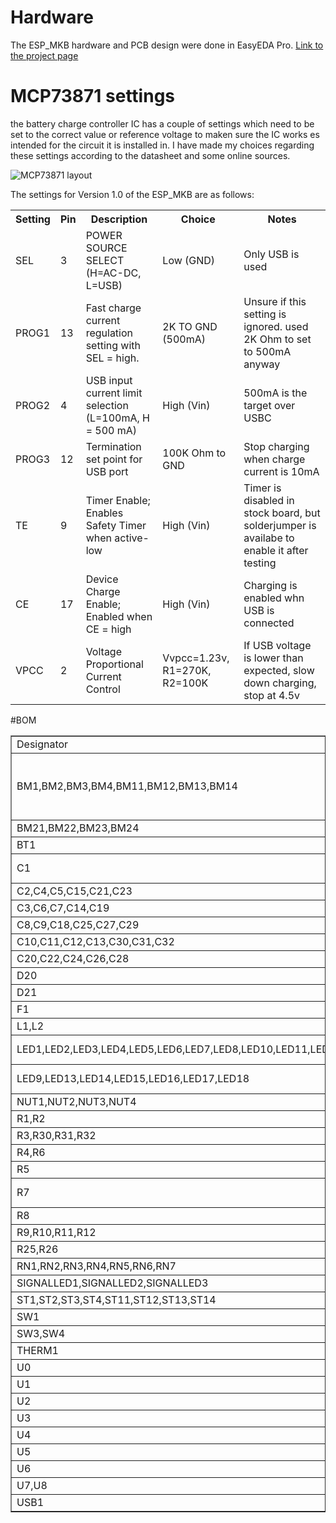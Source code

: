 # Hardware
The ESP_MKB hardware and PCB design were done in EasyEDA Pro.
<a href="https://oshwlab.com/bart_1855/macrokb">Link to the project page</a>

# MCP73871 settings
the battery charge controller IC has a couple of settings which need to be set to the correct value or reference voltage to maken sure the IC works es intended for the circuit it is installed in.
I have made my choices regarding these settings according to the datasheet and some online sources.

![MCP73871 layout](https://github.com/user-attachments/assets/27451eda-61b2-4df2-9409-dfa072613aa6)

The settings for Version 1.0 of the ESP_MKB are as follows:
<table>
	<tr>
		<th>Setting</th>
		<th>Pin</th>
		<th>Description</th>
		<th>Choice</th>
		<th>Notes</th>
	</tr>
	<tr>
		<td>SEL</td>
		<td>3</td>
		<td>POWER SOURCE SELECT (H=AC-DC, L=USB)</td>
		<td>Low (GND)</td>
		<td>Only USB is used</td>
	</tr>
	<tr>
		<td>PROG1</td>
		<td>13</td>
		<td>Fast charge current regulation setting with SEL = high.</td>
		<td>2K TO GND (500mA)</td>
		<td>Unsure if this setting is ignored. used 2K Ohm to set to 500mA anyway</td>
	</tr>
	<tr>
		<td>PROG2</td>
		<td>4</td>
		<td>USB input current limit selection (L=100mA, H = 500 mA)</td>
		<td>High (Vin)</td>
		<td>500mA is the target over USBC</td>
	</tr>
	<tr>
		<td>PROG3</td>
		<td>12</td>
		<td>Termination set point for USB port</td>
		<td>100K Ohm to GND</td>
		<td>Stop charging when charge current is 10mA</td>
	</tr>
	<tr>
		<td>TE</td>
		<td>9</td>
		<td>Timer Enable; Enables Safety Timer when active-low</td>
		<td>High (Vin)</td>
		<td>Timer is disabled in stock board, but solderjumper is availabe to enable it after testing</td>
	</tr>
	<tr>
		<td>CE</td>
		<td>17</td>
		<td>Device Charge Enable; Enabled when CE = high</td>
		<td>High (Vin)</td>
		<td>Charging is enabled whn USB is connected</td>
	</tr>
	<tr>
		<td>VPCC</td>
		<td>2</td>
		<td>Voltage Proportional Current Control</td>
		<td>Vvpcc=1.23v, R1=270K, R2=100K</td>
		<td>If USB voltage is lower than expected, slow down charging, stop at 4.5v</td>
	</tr>
</table>

#BOM
<table border="1" cellpadding="0" cellspacing="0">
	<tbody>
		<tr>
			<td>Designator</td>
			<td>Quantity</td>
			<td>Manufacturer</td>
			<td>Manufacturer Part</td>
			<td>Value</td>
			<td>Datasheet</td>
			<td>Extra info</td>
		</tr>
		<tr>
			<td>BM1,BM2,BM3,BM4,BM11,BM12,BM13,BM14</td>
			<td>8</td>
			<td>ANY</td>
			<td>CHERRY MX SWITCH</td>
			<td>&nbsp;</td>
			<td>&nbsp;</td>
			<td>NOT PREDEFINED. FOR PERSONAL CHOICE</td>
		</tr>
		<tr>
			<td>BM21,BM22,BM23,BM24</td>
			<td>4</td>
			<td>XUNPU</td>
			<td>TS-1002S-04326C</td>
			<td>&nbsp;</td>
			<td><a href="https://atta.szlcsc.com/upload/public/pdf/source/20191118/C455126_F61E8FA1ED640FB1CE0B30B55DEB62E3.pdf">Datasheet</a></td>
			<td>&nbsp;</td>
		</tr>
		<tr>
			<td>BT1</td>
			<td>1</td>
			<td>MYOUNG</td>
			<td>BH-18650-B6AA002</td>
			<td>&nbsp;</td>
			<td><a href="https://atta.szlcsc.com/upload/public/pdf/source/20230821/992B872406559792B6674E1E1C6C3ECD.pdf">Datasheet</a></td>
			<td>&nbsp;</td>
		</tr>
		<tr>
			<td>C1</td>
			<td>1</td>
			<td>KNSCHA</td>
			<td>01EC4294SHC1000UF25V</td>
			<td>1000uF</td>
			<td><a href="https://atta.szlcsc.com/upload/public/pdf/source/20200324/C503217_05464B9B8F3E25C695CF18DE02B15AC9.pdf">Datasheet</a></td>
			<td>VALUE NOT FINAL</td>
		</tr>
		<tr>
			<td>C2,C4,C5,C15,C21,C23</td>
			<td>6</td>
			<td>SAMSUNG</td>
			<td>CL10A105KO8NNNC</td>
			<td>1uF</td>
			<td><a href="https://atta.szlcsc.com/upload/public/pdf/source/20220919/9FBE606BE0D9532D730F292EB26DC5BB.pdf">Datasheet</a></td>
			<td>&nbsp;</td>
		</tr>
		<tr>
			<td>C3,C6,C7,C14,C19</td>
			<td>5</td>
			<td>SAMSUNG</td>
			<td>CL10A226MQ8NRNC</td>
			<td>22uF</td>
			<td><a href="https://atta.szlcsc.com/upload/public/pdf/source/20160218/1457707763339.pdf">Datasheet</a></td>
			<td>&nbsp;</td>
		</tr>
		<tr>
			<td>C8,C9,C18,C25,C27,C29</td>
			<td>6</td>
			<td>SAMSUNG</td>
			<td>CL10B104KB8NNNC</td>
			<td>100nF</td>
			<td><a href="https://atta.szlcsc.com/upload/public/pdf/source/20160218/1457707763339.pdf">Datasheet</a></td>
			<td>&nbsp;</td>
		</tr>
		<tr>
			<td>C10,C11,C12,C13,C30,C31,C32</td>
			<td>7</td>
			<td>SAMSUNG</td>
			<td>CL10A106MQ8NNNC</td>
			<td>10uF</td>
			<td><a href="https://atta.szlcsc.com/upload/public/pdf/source/20160218/1457707763339.pdf">Datasheet</a></td>
			<td>&nbsp;</td>
		</tr>
		<tr>
			<td>C20,C22,C24,C26,C28</td>
			<td>5</td>
			<td>YAGEO</td>
			<td>CC0603JRNPO9BN101</td>
			<td>100pF</td>
			<td><a href="https://atta.szlcsc.com/upload/public/pdf/source/20181008/C309499_21CC21451B82C39E3D92150FD6B30293.pdf">Datasheet</a></td>
			<td>&nbsp;</td>
		</tr>
		<tr>
			<td>D20</td>
			<td>1</td>
			<td>FUXINSEMI</td>
			<td>PRTR5V0U2X</td>
			<td>&nbsp;</td>
			<td><a href="https://atta.szlcsc.com/upload/public/pdf/source/20220516/33864E07948E6E84F86E9BAB585532F5.pdf">Datasheet</a></td>
			<td>&nbsp;</td>
		</tr>
		<tr>
			<td>D21</td>
			<td>1</td>
			<td>DIODES</td>
			<td>ZLLS410TA</td>
			<td>&nbsp;</td>
			<td><a href="https://atta.szlcsc.com/upload/public/pdf/source/20200421/C177096_D8075DEB85C058F50C34281A46D0D7C3.pdf">Datasheet</a></td>
			<td>&nbsp;</td>
		</tr>
		<tr>
			<td>F1</td>
			<td>1</td>
			<td>BOURNS</td>
			<td>MF-PSMF075X-2</td>
			<td>&nbsp;</td>
			<td><a href="https://atta.szlcsc.com/upload/public/pdf/source/20170704/1499151353027.pdf">Datasheet</a></td>
			<td>&nbsp;</td>
		</tr>
		<tr>
			<td>L1,L2</td>
			<td>2</td>
			<td>muRata</td>
			<td>DFE252012F-2R2M=P2</td>
			<td>2.2uH</td>
			<td><a href="https://atta.szlcsc.com/upload/public/pdf/source/20200716/C703141_C4AFEA7D31E0931E23F948A8B91A9E18.pdf">Datasheet</a></td>
			<td>&nbsp;</td>
		</tr>
		<tr>
			<td>LED1,LED2,LED3,LED4,LED5,LED6,LED7,LED8,LED10,LED11,LED12</td>
			<td>11</td>
			<td>XINGLIGHT</td>
			<td>XL-1615RGBC-WS2812B</td>
			<td>&nbsp;</td>
			<td><a href="https://atta.szlcsc.com/upload/public/pdf/source/20240218/3051C7463171A0558E4806C93ACA0B19.pdf">Datasheet</a></td>
			<td>TOP SIDE LEDS</td>
		</tr>
		<tr>
			<td>LED9,LED13,LED14,LED15,LED16,LED17,LED18</td>
			<td>7</td>
			<td>XINGLIGHT</td>
			<td>XL-5050RGBC-WS2812B</td>
			<td>&nbsp;</td>
			<td><a href="https://atta.szlcsc.com/upload/public/pdf/source/20240412/E1004CAA80592E31D08BFE019083806F.pdf">Datasheet</a></td>
			<td>BOTTOM SIDE LEDS</td>
		</tr>
		<tr>
			<td>NUT1,NUT2,NUT3,NUT4</td>
			<td>4</td>
			<td>Sinhoo</td>
			<td>SMTSO3035CTJ</td>
			<td>&nbsp;</td>
			<td><a href="https://atta.szlcsc.com/upload/public/pdf/source/20211122/17CF5E24EB4D4DC090A80DE3D7DE5E21.pdf">Datasheet</a></td>
			<td>&nbsp;</td>
		</tr>
		<tr>
			<td>R1,R2</td>
			<td>2</td>
			<td>UNI-ROYAL</td>
			<td>0603WAF5101T5E</td>
			<td>5.1k</td>
			<td><a href="https://atta.szlcsc.com/upload/public/pdf/source/20200306/C422600_1E6D84923E4A46A82E41ADD87F860B5C.pdf">Datasheet</a></td>
			<td>&nbsp;</td>
		</tr>
		<tr>
			<td>R3,R30,R31,R32</td>
			<td>4</td>
			<td>UNI-ROYAL</td>
			<td>0603WAF2001T5E</td>
			<td>2k</td>
			<td><a href="https://atta.szlcsc.com/upload/public/pdf/source/20200306/C422600_1E6D84923E4A46A82E41ADD87F860B5C.pdf">Datasheet</a></td>
			<td>&nbsp;</td>
		</tr>
		<tr>
			<td>R4,R6</td>
			<td>2</td>
			<td>YAGEO</td>
			<td>RC0603FR-07100KL</td>
			<td>100k</td>
			<td><a href="https://atta.szlcsc.com/upload/public/pdf/source/20140324/1457707028752.pdf">Datasheet</a></td>
			<td>&nbsp;</td>
		</tr>
		<tr>
			<td>R5</td>
			<td>1</td>
			<td>UNI-ROYAL</td>
			<td>0603WAF2703T5E</td>
			<td>270k</td>
			<td><a href="https://atta.szlcsc.com/upload/public/pdf/source/20200306/C422600_1E6D84923E4A46A82E41ADD87F860B5C.pdf">Datasheet</a></td>
			<td>&nbsp;</td>
		</tr>
		<tr>
			<td>R7</td>
			<td>1</td>
			<td>Milliohm</td>
			<td>HoYH0603-1/2W-10mR-1%-TCR50</td>
			<td>10m</td>
			<td><a href="https://atta.szlcsc.com/upload/public/pdf/source/20211116/A510C0D8A660B2C11D153FDB54B68FB7.pdf">Datasheet</a></td>
			<td>&nbsp;</td>
		</tr>
		<tr>
			<td>R8</td>
			<td>1</td>
			<td>UNI-ROYAL</td>
			<td>0603WAF510KT5E</td>
			<td>5.1</td>
			<td><a href="https://atta.szlcsc.com/upload/public/pdf/source/20200306/C422600_1E6D84923E4A46A82E41ADD87F860B5C.pdf">Datasheet</a></td>
			<td>&nbsp;</td>
		</tr>
		<tr>
			<td>R9,R10,R11,R12</td>
			<td>4</td>
			<td>UNI-ROYAL</td>
			<td>0603WAF510JT5E</td>
			<td>51</td>
			<td><a href="https://atta.szlcsc.com/upload/public/pdf/source/20200306/C422600_1E6D84923E4A46A82E41ADD87F860B5C.pdf">Datasheet</a></td>
			<td>&nbsp;</td>
		</tr>
		<tr>
			<td>R25,R26</td>
			<td>2</td>
			<td>ALPSALPINE</td>
			<td>RS08U111Z001</td>
			<td>10k</td>
			<td><a href="https://atta.szlcsc.com/upload/public/pdf/source/20180403/C202411_1E02FBA416091575CFC251DF035433A7.pdf">Datasheet</a></td>
			<td>&nbsp;</td>
		</tr>
		<tr>
			<td>RN1,RN2,RN3,RN4,RN5,RN6,RN7</td>
			<td>7</td>
			<td>UNI-ROYAL</td>
			<td>4D03WGJ0103T5E</td>
			<td>10k</td>
			<td><a href="https://atta.szlcsc.com/upload/public/pdf/source/20191224/C474318_2527498AE30E813171187CCD28401A71.pdf">Datasheet</a></td>
			<td>&nbsp;</td>
		</tr>
		<tr>
			<td>SIGNALLED1,SIGNALLED2,SIGNALLED3</td>
			<td>3</td>
			<td>XINGLIGHT</td>
			<td>XL-1608UBC-04</td>
			<td>&nbsp;</td>
			<td><a href="https://atta.szlcsc.com/upload/public/pdf/source/20240218/F76B043D1CDACE9DB8357580572EF0D5.pdf">Datasheet</a></td>
			<td>&nbsp;</td>
		</tr>
		<tr>
			<td>ST1,ST2,ST3,ST4,ST11,ST12,ST13,ST14</td>
			<td>8</td>
			<td>Kailh</td>
			<td>CPG151101S11-16</td>
			<td>&nbsp;</td>
			<td><a href="https://atta.szlcsc.com/upload/public/pdf/source/20220829/33DFC1A320A078D20879F2B21562B513.pdf">Datasheet</a></td>
			<td>&nbsp;</td>
		</tr>
		<tr>
			<td>SW1</td>
			<td>1</td>
			<td>SHOU HAN</td>
			<td>MSK12C02</td>
			<td>&nbsp;</td>
			<td><a href="https://atta.szlcsc.com/upload/public/pdf/source/20190925/C431540_89155AEF0758B9AD1B2D805F83FB12E3.pdf">Datasheet</a></td>
			<td>&nbsp;</td>
		</tr>
		<tr>
			<td>SW3,SW4</td>
			<td>2</td>
			<td>BZCN</td>
			<td>TSB003A3518A03</td>
			<td>&nbsp;</td>
			<td><a href="https://atta.szlcsc.com/upload/public/pdf/source/20210906/5AB5E3D422037A39DE138E991ECE43CA.pdf">Datasheet</a></td>
			<td>&nbsp;</td>
		</tr>
		<tr>
			<td>THERM1</td>
			<td>1</td>
			<td>muRata</td>
			<td>NCP18XH103F03RB</td>
			<td>10K(1002)</td>
			<td><a href="https://atta.szlcsc.com/upload/public/pdf/source/20130819/1457706638081.pdf">Datasheet</a></td>
			<td>&nbsp;</td>
		</tr>
		<tr>
			<td>U0</td>
			<td>1</td>
			<td>ESPRESSIF</td>
			<td>ESP32-C6-MINI-1-N4</td>
			<td>&nbsp;</td>
			<td><a href="https://atta.szlcsc.com/upload/public/pdf/source/20240130/4529D418EFEC832950EB8101798FAED6.pdf">Datasheet</a></td>
			<td>&nbsp;</td>
		</tr>
		<tr>
			<td>U1</td>
			<td>1</td>
			<td>MICROCHIP</td>
			<td>MCP73871T-2CCI/ML</td>
			<td>&nbsp;</td>
			<td><a href="https://atta.szlcsc.com/upload/public/pdf/source/20200408/C511310_EA348E8D1D9598593724D444DBAC01FF.pdf">Datasheet</a></td>
			<td>&nbsp;</td>
		</tr>
		<tr>
			<td>U2</td>
			<td>1</td>
			<td>TI</td>
			<td>BQ27441DRZR-G1B</td>
			<td>&nbsp;</td>
			<td><a href="https://www.ti.com/cn/lit/gpn/bq27441-g1">Datasheet</a></td>
			<td>&nbsp;</td>
		</tr>
		<tr>
			<td>U3</td>
			<td>1</td>
			<td>TI</td>
			<td>TPS63051RMWR</td>
			<td>&nbsp;</td>
			<td><a href="https://www.ti.com/cn/lit/gpn/tps63051">Datasheet</a></td>
			<td>&nbsp;</td>
		</tr>
		<tr>
			<td>U4</td>
			<td>1</td>
			<td>TI</td>
			<td>TPS613222ADBVR</td>
			<td>&nbsp;</td>
			<td><a href="https://www.ti.com/cn/lit/gpn/tps61322">Datasheet</a></td>
			<td>&nbsp;</td>
		</tr>
		<tr>
			<td>U5</td>
			<td>1</td>
			<td>TI</td>
			<td>TCA8418RTWR</td>
			<td>&nbsp;</td>
			<td><a href="https://www.ti.com/cn/lit/gpn/tca8418">Datasheet</a></td>
			<td>&nbsp;</td>
		</tr>
		<tr>
			<td>U6</td>
			<td>1</td>
			<td>ALPSALPINE</td>
			<td>EC12E24204A2</td>
			<td>&nbsp;</td>
			<td><a href="https://atta.szlcsc.com/upload/public/pdf/source/20190114/C351238_03113AE9177DD7D8BA81ABE0CC2A5D0F.pdf">Datasheet</a></td>
			<td>&nbsp;</td>
		</tr>
		<tr>
			<td>U7,U8</td>
			<td>2</td>
			<td>KNOWLES</td>
			<td>SPH0645LM4H-B</td>
			<td>&nbsp;</td>
			<td><a href="https://knowles.com/docs/default-source/default-document-library/sph0645lm4h-1-datasheet.pdf">Datasheet</a></td>
			<td>&nbsp;</td>
		</tr>
		<tr>
			<td>USB1</td>
			<td>1</td>
			<td>HOOYA</td>
			<td>USB-310F-B-SU</td>
			<td>&nbsp;</td>
			<td><a href="https://atta.szlcsc.com/upload/public/pdf/source/20181114/C309365_A6E5763ECAAC5EF4800A2E28BD762DDB.pdf">Datasheet</a></td>
			<td>&nbsp;</td>
		</tr>
	</tbody>
</table>
